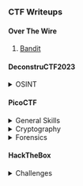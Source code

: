 ### CTF Writeups

<h4>Over The Wire</h4>
<ol type="1">
  <li><a href="banditoverthewire" target="_blank">Bandit</a></li>
</ol>

<h4>DeconstruCTF2023</h4>
<details><summary>OSINT</summary>
  <ol type="1">
    <li><a href="deconstructf/deconstructf2023/missing" target="_blank">Missing</a></li>
  </ol>
</details>

<h4>PicoCTF</h4>
<details><summary>General Skills</summary>
  <ol type="1">
    <li><a href="picoCTF/picoCTF2021/General/Obedient%20Cat" target="_blank">Obedient Cat</a></li>
  </ol>
</details>
<details><summary>Cryptography</summary>
  <ol type="1">
    <li><a href="picoCTF/picoCTF2021/Cryptography/Mod26" target="_blank">Mod 26</a></li>
  </ol>
</details>
<details><summary>Forensics</summary>
  <ol type="1">
    <li><a href="picoCTF/picoCTF2021/Forensics/information" target="_blank">Information</a></li>
  </ol>
</details>


<h4>HackTheBox</h4>
<details><summary>Challenges</summary>
    <ul>
      <li type="square">Misc</li>
      <ol type="1">
        <li><a href="hackthebox/challenges/misc/canvas" target="_blank">Canvas</a></li>
      </ol>
    </ul>
</details>
